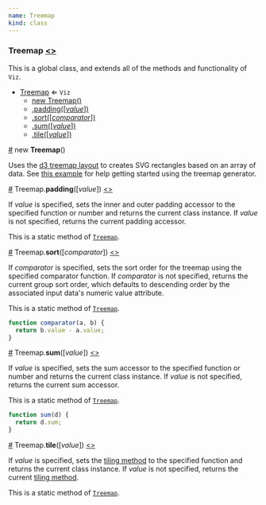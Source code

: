 ```yaml
---
name: Treemap
kind: class
---
```


  <a name="Treemap"></a>

### **Treemap** [<>](https://github.com/d3plus/d3plus-hierarchy/blob/master/src/Treemap.js#L8)


This is a global class, and extends all of the methods and functionality of <code>Viz</code>.


* [Treemap](#Treemap) ⇐ <code>Viz</code>
    * [new Treemap()](#new_Treemap_new)
    * [.padding([*value*])](#Treemap.padding)
    * [.sort([*comparator*])](#Treemap.sort)
    * [.sum([*value*])](#Treemap.sum)
    * [.tile([*value*])](#Treemap.tile)


<a name="new_Treemap_new" href="#new_Treemap_new">#</a> new **Treemap**()

Uses the [d3 treemap layout](https://github.com/mbostock/d3/wiki/Treemap-Layout) to creates SVG rectangles based on an array of data. See [this example](https://d3plus.org/examples/d3plus-hierarchy/getting-started/) for help getting started using the treemap generator.





<a name="Treemap.padding" href="#Treemap.padding">#</a> Treemap.**padding**([*value*]) [<>](https://github.com/d3plus/d3plus-hierarchy/blob/master/src/Treemap.js#L122)

If *value* is specified, sets the inner and outer padding accessor to the specified function or number and returns the current class instance. If *value* is not specified, returns the current padding accessor.


This is a static method of [<code>Treemap</code>](#Treemap).


<a name="Treemap.sort" href="#Treemap.sort">#</a> Treemap.**sort**([*comparator*]) [<>](https://github.com/d3plus/d3plus-hierarchy/blob/master/src/Treemap.js#L135)

If *comparator* is specified, sets the sort order for the treemap using the specified comparator function. If *comparator* is not specified, returns the current group sort order, which defaults to descending order by the associated input data's numeric value attribute.


This is a static method of [<code>Treemap</code>](#Treemap).


```js
function comparator(a, b) {
  return b.value - a.value;
}
```


<a name="Treemap.sum" href="#Treemap.sum">#</a> Treemap.**sum**([*value*]) [<>](https://github.com/d3plus/d3plus-hierarchy/blob/master/src/Treemap.js#L148)

If *value* is specified, sets the sum accessor to the specified function or number and returns the current class instance. If *value* is not specified, returns the current sum accessor.


This is a static method of [<code>Treemap</code>](#Treemap).


```js
function sum(d) {
  return d.sum;
}
```


<a name="Treemap.tile" href="#Treemap.tile">#</a> Treemap.**tile**([*value*]) [<>](https://github.com/d3plus/d3plus-hierarchy/blob/master/src/Treemap.js#L157)

If *value* is specified, sets the [tiling method](https://github.com/d3/d3-hierarchy#treemap-tiling) to the specified function and returns the current class instance. If *value* is not specified, returns the current [tiling method](https://github.com/d3/d3-hierarchy#treemap-tiling).


This is a static method of [<code>Treemap</code>](#Treemap).

